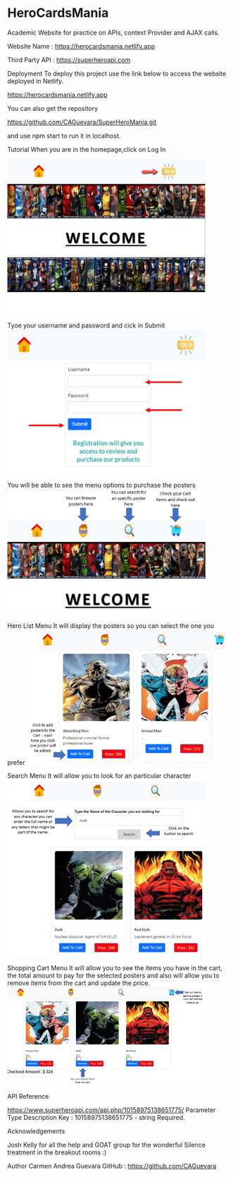 # HeroCardsMania

Academic Website for practice on APIs, context Provider and AJAX calls.

Website Name :   https://herocardsmania.netlify.app

Third Party API : https://superheroapi.com

Deployment
To deploy this project use the link below to access the website deployed in Netlify.

https://herocardsmania.netlify.app

You can also get the repository

https://github.com/CAGuevara/SuperHeroMania.git

and use npm start to run it in localhost.

Tutorial
When you are in the homepage,click on Log In  

<img src="https://github.com/CAGuevara/SuperHeroMania/blob/main/public/Home-Page.png" width="450">

Tyoe your username and password and cick in Submit
<img src="https://github.com/CAGuevara/SuperHeroMania/blob/main/public/Login-pict.png" width="450">

You will be able to see the menu options to purchase the posters 
<img src="https://github.com/CAGuevara/SuperHeroMania/blob/main/public/Menu.png" width="450">

Hero List Menu
It will display the posters so you can select the one you prefer
<img src="https://github.com/CAGuevara/SuperHeroMania/blob/main/public/heroList.png" width="450">

Search Menu
It will allow you to look for an particular character 
<img src="https://github.com/CAGuevara/SuperHeroMania/blob/main/public/Search%20Menu.png" width="450">

Shopping Cart Menu
It will allow you to see the items you have in the cart, the total amount to pay for the selected posters and also will allow you to remove items from the cart and update the price.
<img src="https://github.com/CAGuevara/SuperHeroMania/blob/main/public/cart.png" width="450">

API Reference

https://www.superheroapi.com/api.php/10158975138651775/
Parameter	Type	Description
Key : 10158975138651775	- string	Required. 

Acknowledgements

Josh Kelly for all the help and GOAT group for the wonderful Silence treatment in the breakout rooms :)


Author
Carmen Andrea Guevara
GitHub : https://github.com/CAGuevara
